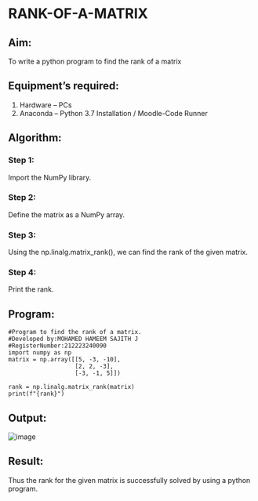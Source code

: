 # RANK-OF-A-MATRIX
## Aim:
To write a python program to find the rank of a matrix
## Equipment’s required:
1. 	Hardware – PCs
2. 	Anaconda – Python 3.7 Installation / Moodle-Code Runner
## Algorithm:
### Step 1: 
Import the NumPy library.
### Step 2: 
Define the matrix as a NumPy array.
### Step 3: 
Using the np.linalg.matrix_rank(), we can find the rank of the given matrix.
### Step 4: 
Print the rank.

## Program:
~~~
#Program to find the rank of a matrix.
#Developed by:MOHAMED HAMEEM SAJITH J 
#RegisterNumber:212223240090
import numpy as np
matrix = np.array([[5, -3, -10],
                   [2, 2, -3],
                   [-3, -1, 5]])

rank = np.linalg.matrix_rank(matrix)
print(f"{rank}")
~~~
## Output:
![image](https://github.com/Sajith7862/RANK-OF-A-MATRIX/assets/145972360/1b4572f1-77d1-4a4c-b2f9-bd2baedbd70a)

## Result:
Thus the rank for the given matrix is successfully solved by  using a python program.

